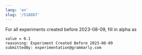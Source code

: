 ```yaml
---
lang: 'en'
slug: '/51A867'
---
```


For all experiments created before 2023-08-09, fill in alpha as

```
value = 0.1
reasoning: Experiment Created Before 2023-08-09
submittedBy: experimentation@grammarly.com
```
